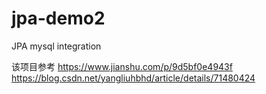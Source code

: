 # jpa-demo2
JPA mysql integration

该项目参考 https://www.jianshu.com/p/9d5bf0e4943f
https://blog.csdn.net/yangliuhbhd/article/details/71480424
